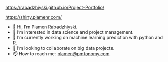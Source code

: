 https://rabadzhiyski.github.io/Project-Portfolio/

https://shiny.plamenr.com/

- 👋 Hi, I’m Plamen Rabadzhiyski.
- 👀 I’m interested in data science and project management.
- 🌱 I’m currently working on machine learning prediction with python and R.
- 💞️ I’m looking to collaborate on big data projects.
- 📫 How to reach me: plamen@pmtonomy.com


<!---
rabadzhiyski/rabadzhiyski is a ✨ special ✨ repository because its `README.md` (this file) appears on your GitHub profile.
You can click the Preview link to take a look at your changes.
--->

